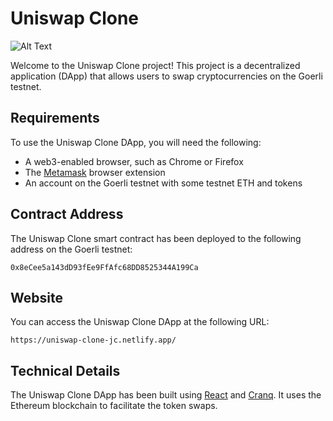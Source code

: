 # Uniswap Clone

![Alt Text](https://i.ibb.co/H7PVDG0/uniclone.jpg)

Welcome to the Uniswap Clone project! This project is a decentralized application (DApp) that allows users to swap cryptocurrencies on the Goerli testnet.

## Requirements

To use the Uniswap Clone DApp, you will need the following:

- A web3-enabled browser, such as Chrome or Firefox
- The [Metamask](https://metamask.io/) browser extension
- An account on the Goerli testnet with some testnet ETH and tokens

## Contract Address

The Uniswap Clone smart contract has been deployed to the following address on the Goerli testnet:

`0x8eCee5a143dD93fEe9FfAfc68DD8525344A199Ca`

## Website

You can access the Uniswap Clone DApp at the following URL:

`https://uniswap-clone-jc.netlify.app/`

## Technical Details

The Uniswap Clone DApp has been built using [React](https://reactjs.org/) and [Cranq](https://cranq.io/). It uses the Ethereum blockchain to facilitate the token swaps.
